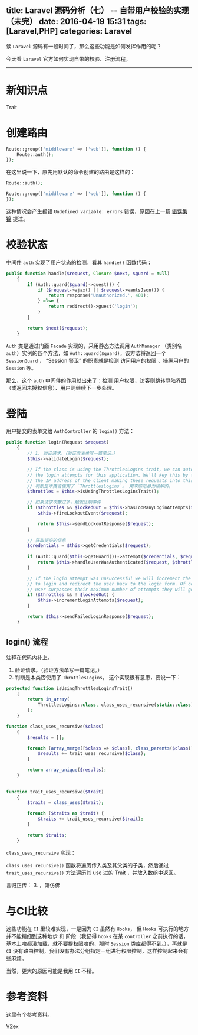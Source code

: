 title: Laravel 源码分析（七） -- 自带用户校验的实现 （未完）
date: 2016-04-19 15:31
tags: [Laravel,PHP]
categories: Laravel
---

读  `Laravel` 源码有一段时间了，那么这些功能是如何发挥作用的呢？

今天看 `Laravel` 官方如何实现自带的校验、注册流程。

<!-- more -->

---

# 新知识点

Trait

# 创建路由

```php
Route::group(['middleware' => ['web']], function () {
	Route::auth();
});
```

在这里说一下，原先用默认的命令创建的路由是这样的：

```php
Route::auth();

Route::group(['middleware' => ['web']], function () {
});
```

这种情况会产生报错 `Undefined variable: errors` 错误，原因在上一篇  [错误集锦](/2016/04/19/Laravel-normal-problems/)  提过。

# 校验状态

中间件 `auth` 实现了用户状态的检测，看其 `handle()` 函数代码；

```php
public function handle($request, Closure $next, $guard = null)
    {
        if (Auth::guard($guard)->guest()) {
            if ($request->ajax() || $request->wantsJson()) {
                return response('Unauthorized.', 401);
            } else {
                return redirect()->guest('login');
            }
        }

        return $next($request);
    }
```


`Auth` 类是通过门面 `Facade` 实现的，采用静态方法调用 `AuthManager` （类别名 `auth`）实例的各个方法，如 `Auth::guard($guard)`，该方法将返回一个 `SessionGuard` ， “Session 警卫”  的职责就是检测 访问用户的权限 、操纵用户的 `Session` 等。

那么，这个 `auth` 中间件的作用就出来了：检测 用户权限，访客则跳转登陆界面（或返回未授权信息）、用户则继续下一步处理。

# 登陆

用户提交的表单交给 `AuthController` 的 `login()` 方法：

```php
public function login(Request $request)
    {
        // 1. 验证请求。（验证方法单写一篇笔记。）
        $this->validateLogin($request);

        // If the class is using the ThrottlesLogins trait, we can automatically throttle
        // the login attempts for this application. We'll key this by the username and
        // the IP address of the client making these requests into this application.
        // 判断是本类否使用了 `ThrottlesLogins`。 用来防范暴力破解的。
        $throttles = $this->isUsingThrottlesLoginsTrait();

        // 如果请求次数过多，触发压制事件
        if ($throttles && $lockedOut = $this->hasTooManyLoginAttempts($request)) {
            $this->fireLockoutEvent($request);

            return $this->sendLockoutResponse($request);
        }
        
        // 获取提交的信息
        $credentials = $this->getCredentials($request);
        
        if (Auth::guard($this->getGuard())->attempt($credentials, $request->has('remember'))) {
            return $this->handleUserWasAuthenticated($request, $throttles);
        }

        // If the login attempt was unsuccessful we will increment the number of attempts
        // to login and redirect the user back to the login form. Of course, when this
        // user surpasses their maximum number of attempts they will get locked out.
        if ($throttles && ! $lockedOut) {
            $this->incrementLoginAttempts($request);
        }

        return $this->sendFailedLoginResponse($request);
    }
```

## login() 流程

注释在代码内补上。

1. 验证请求。（验证方法单写一篇笔记。）
2. 判断是本类否使用了 `ThrottlesLogins`。
这个实现很有意思，要说一下：

```php
protected function isUsingThrottlesLoginsTrait()
    {
        return in_array(
            ThrottlesLogins::class, class_uses_recursive(static::class)
        );
    }

function class_uses_recursive($class)
    {
        $results = [];

        foreach (array_merge([$class => $class], class_parents($class)) as $class) {
            $results += trait_uses_recursive($class);
        }

        return array_unique($results);
    }
    
    
function trait_uses_recursive($trait)
    {
        $traits = class_uses($trait);

        foreach ($traits as $trait) {
            $traits += trait_uses_recursive($trait);
        }

        return $traits;
    }
```

`class_uses_recursive` 实现：

`class_uses_recursive()` 函数将遍历传入类及其父类的子类，然后通过 `trait_uses_recursive()` 方法遍历其 use 过的 Trait ，并放入数组中返回。

言归正传：
3. ，第仿佛






# 与CI比较

这些功能在 `CI` 里较难实现，一是因为 `CI` 虽然有 `Hooks`， 但 `Hooks` 可执行的地方并不能精细到这种地步 和 阶段（我记得 `hooks` 在某 `controller` 之前执行的话，基本上啥都没加载，就不要提权限啥的，那时 `Session` 类库都得不到。），再就是 `CI` 没有路由控制，我们没有办法分组指定一组进行权限控制，这样控制起来会有些麻烦。  

当然，更大的原因可能是我用 `CI` 不精。 

# 参考资料

这里有个参考资料。

[V2ex](http://v2ex.com/t/272328#reply34)

